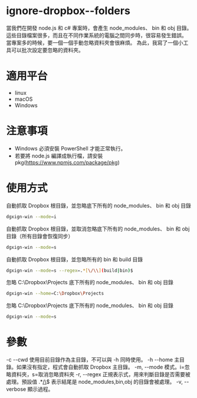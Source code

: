 # ignore-dropbox--folders
當我們在開發 node.js 和 c# 專案時，會產生 node_modules、 bin 和 obj 目錄。這些目錄檔案很多，而且在不同作業系統的電腦之間同步時，很容易發生錯誤。
當專案多的時候，要一個一個手動忽略資料夾會很麻煩。 為此，我寫了一個小工具可以批次設定要忽略的資料夾。

# 適用平台
* linux
* macOS
* Windows

# 注意事項

* Windows 必須安裝 PowerShell 才能正常執行。
* 若要將 node.js 編譯成執行檔，請安裝 pkg(https://www.npmjs.com/package/pkg)

# 使用方式

自動抓取 Dropbox 根目錄，並忽略底下所有的 node_modules、 bin 和 obj 目錄
```bash
dgxign-win --mode=i
```

自動抓取 Dropbox 根目錄，並取消忽略底下所有的 node_modules、 bin 和 obj 目錄（所有目錄會恢復同步）
```bash
dgxign-win --mode=s
```

自動抓取 Dropbox 根目錄，並忽略所有的 bin 和 build 目錄
```bash
dgxign-win --mode=s --regex=.*[\/\\](build|bin)$
```

忽略 C:\Dropbox\Projects 底下所有的 node_modules、 bin 和 obj 目錄
```bash
dgxign-win --home=C:\Dropbox\Projects
```

忽略 C:\Dropbox\Projects 底下所有的 node_modules、 bin 和 obj 目錄
```bash
dgxign-win --mode=s
```

# 參數
-c --cwd        使用目前目錄作為主目錄，不可以與 -h 同時使用。
-h --home       主目錄。如果沒有指定，程式會自動抓取 Dropbox 主目錄。
-m, --mode      模式。i=忽略資料夾，s=取消忽略資料夾
-r, --regex     正規表示式，用來判斷目錄是否需要被處理。預設值 .*[\/\\](node_modules|bin|obj)$ 表示結尾是 node_modules,bin,obj 的目錄會被處理。
-v, --verbose   顯示過程。
